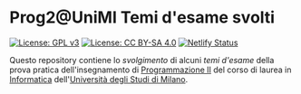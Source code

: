 # Prog2@UniMI Temi d'esame svolti

[![License: GPL v3](https://img.shields.io/badge/License-GPL%20v3-blue.svg)](http://www.gnu.org/licenses/gpl-3.0)
[![License: CC BY-SA 4.0](https://img.shields.io/badge/License-CC%20BY--SA%204.0-blue.svg)](http://creativecommons.org/licenses/by-sa/4.0/)
[![Netlify Status](https://api.netlify.com/api/v1/badges/513ae578-1d90-42f7-a941-d04f456c8881/deploy-status)](https://app.netlify.com/sites/prog2unimi-temi-svolti/deploys)

Questo repository contiene lo *svolgimento* di alcuni *temi d'esame* della prova pratica dell'insegnamento di [Programmazione II](https://prog2.di.unimi.it/) del corso di laurea in [Informatica](https://informatica.cdl.unimi.it/it) dell'[Università degli Studi di Milano](http://www.unimi.it/).